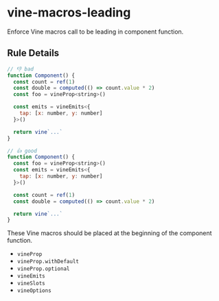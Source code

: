 # vine-macros-leading

Enforce Vine macros call to be leading in component function.

## Rule Details

<!-- eslint-skip -->
```js
// 👎 bad
function Component() {
  const count = ref(1)
  const double = computed(() => count.value * 2)
  const foo = vineProp<string>()

  const emits = vineEmits<{
    tap: [x: number, y: number]
  }>()

  return vine`...`
}
```

<!-- eslint-skip -->
```js
// 👍 good
function Component() {
  const foo = vineProp<string>()
  const emits = vineEmits<{
    tap: [x: number, y: number]
  }>()

  const count = ref(1)
  const double = computed(() => count.value * 2)

  return vine`...`
}
```

These Vine macros should be placed at the beginning of the component function.

- `vineProp`
- `vineProp.withDefault`
- `vineProp.optional`
- `vineEmits`
- `vineSlots`
- `vineOptions`
